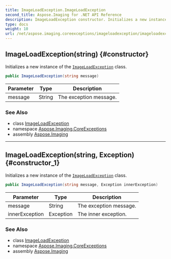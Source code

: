 ```yaml
---
title: ImageLoadException.ImageLoadException
second_title: Aspose.Imaging for .NET API Reference
description: ImageLoadException constructor. Initializes a new instance of the ImageLoadException class
type: docs
weight: 10
url: /net/aspose.imaging.coreexceptions/imageloadexception/imageloadexception/
---
```

## ImageLoadException(string) {#constructor}

Initializes a new instance of the [`ImageLoadException`](../) class.

```csharp
public ImageLoadException(string message)
```

| Parameter | Type | Description |
| --- | --- | --- |
| message | String | The exception message. |

### See Also

* class [ImageLoadException](../)
* namespace [Aspose.Imaging.CoreExceptions](../../imageloadexception/)
* assembly [Aspose.Imaging](../../../)

---

## ImageLoadException(string, Exception) {#constructor_1}

Initializes a new instance of the [`ImageLoadException`](../) class.

```csharp
public ImageLoadException(string message, Exception innerException)
```

| Parameter | Type | Description |
| --- | --- | --- |
| message | String | The exception message. |
| innerException | Exception | The inner exception. |

### See Also

* class [ImageLoadException](../)
* namespace [Aspose.Imaging.CoreExceptions](../../imageloadexception/)
* assembly [Aspose.Imaging](../../../)


